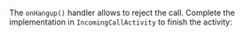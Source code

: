 The `onHangup()` handler allows to reject the call. Complete the implementation in `IncomingCallActivity` to finish the activity:
